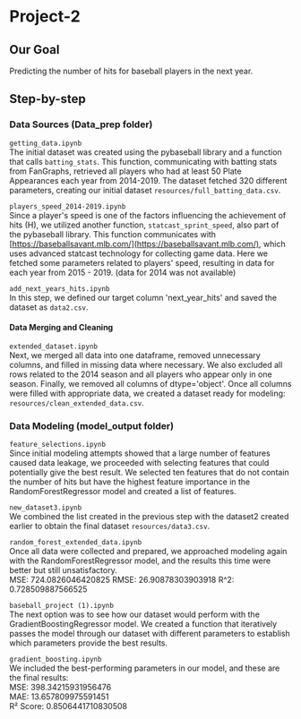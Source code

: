 # Project-2

## Our Goal
Predicting the number of hits for baseball players in the next year.

## Step-by-step
### Data Sources (Data_prep folder)
`getting_data.ipynb`  
The initial dataset was created using the pybaseball library and a function that calls `batting_stats`. This function, communicating with batting stats from FanGraphs, retrieved all players who had at least 50 Plate Appearances each year from 2014-2019. The dataset fetched 320 different parameters, creating our initial dataset `resources/full_batting_data.csv`.

`players_speed_2014-2019.ipynb`  
Since a player's speed is one of the factors influencing the achievement of hits (H), we utilized another function, `statcast_sprint_speed`, also part of the pybaseball library. This function communicates with [https://baseballsavant.mlb.com/](https://baseballsavant.mlb.com/), which uses advanced statcast technology for collecting game data. Here we fetched some parameters related to players' speed, resulting in data for each year from 2015 - 2019. (data for 2014 was not available)

`add_next_years_hits.ipynb`  
In this step, we defined our target column 'next_year_hits' and saved the dataset as `data2.csv`.

#### Data Merging and Cleaning
`extended_dataset.ipynb`  
Next, we merged all data into one dataframe, removed unnecessary columns, and filled in missing data where necessary. We also excluded all rows related to the 2014 season and all players who appear only in one season. Finally, we removed all columns of dtype='object'. Once all columns were filled with appropriate data, we created a dataset ready for modeling: `resources/clean_extended_data.csv`.

### Data Modeling (model_output folder)
`feature_selections.ipynb`  
Since initial modeling attempts showed that a large number of features caused data leakage, we proceeded with selecting features that could potentially give the best result. We selected ten features that do not contain the number of hits but have the highest feature importance in the RandomForestRegressor model and created a list of features.

`new_dataset3.ipynb`  
We combined the list created in the previous step with the dataset2 created earlier to obtain the final dataset `resources/data3.csv`.

`random_forest_extended_data.ipynb`  
Once all data were collected and prepared, we approached modeling again with the RandomForestRegressor model, and the results this time were better but still unsatisfactory.  
MSE: 724.0826046420825
RMSE: 26.90878303903918
R^2: 0.728509887566525

`baseball_project (1).ipynb`  
The next option was to see how our dataset would perform with the GradientBoostingRegressor model. We created a function that iteratively passes the model through our dataset with different parameters to establish which parameters provide the best results.

`gradient_boosting.ipynb`  
We included the best-performing parameters in our model, and these are the final results:  
MSE: 398.34215931956476  
MAE: 13.657809975591451  
R² Score: 0.8506441710830508
